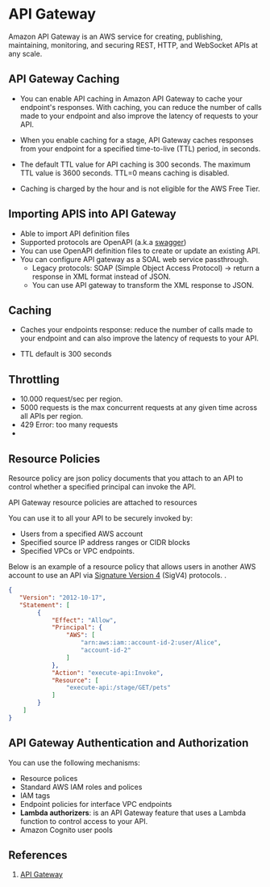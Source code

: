 # API Gateway

Amazon API Gateway is an AWS service for creating, publishing, maintaining, monitoring, and securing REST, HTTP, and WebSocket APIs at any scale.



## API Gateway Caching
- You can enable API caching in Amazon API Gateway to cache your endpoint's responses. With caching, you can reduce the number of calls made to your endpoint and also improve the latency of requests to your API.

- When you enable caching for a stage, API Gateway caches responses from your endpoint for a specified time-to-live (TTL) period, in seconds.

- The default TTL value for API caching is 300 seconds. The maximum TTL value is 3600 seconds. TTL=0 means caching is disabled.

- Caching is charged by the hour and is not eligible for the AWS Free Tier.



## Importing APIS into API Gateway

- Able to import API definition files
- Supported protocols are OpenAPI (a.k.a [swagger](https://swagger.io/))
- You can use OpenAPI definition files to create or update an existing API.
- You can configure API gateway as a SOAL web service passthrough.
  - Legacy protocols: SOAP (Simple Object Access Protocol) -> return a response in XML format instead of JSON.
  - You can use API gateway to transform the XML response to JSON.



## Caching 

- Caches your endpoints response: reduce the number of calls made to your endpoint and can also improve the latency of requests to your API. 

- TTL default is 300 seconds

  

## Throttling 

- 10.000 request/sec per region.
- 5000 requests is the max  concurrent requests at any given time  across all APIs per region.
- 429 Error: too many requests
- 

## Resource Policies

Resource policy are json policy documents that you attach to an API to control whether a specified principal can invoke the API.

API Gateway resource policies are attached to resources

You can use it to all your API to be securely invoked by:

- Users from a specified AWS account
- Specified source IP address ranges or CIDR blocks
- Specified VPCs or VPC endpoints.



Below is an example of a resource policy that allows users in another AWS account to use an API via [Signature Version 4](https://docs.aws.amazon.com/general/latest/gr/sigv4_signing.html) (SigV4) protocols. .

```json
{
   "Version": "2012-10-17",
   "Statement": [
        {
            "Effect": "Allow",
            "Principal": {
                "AWS": [
                    "arn:aws:iam::account-id-2:user/Alice",
                    "account-id-2"
                ]
            },
            "Action": "execute-api:Invoke",
            "Resource": [
                "execute-api:/stage/GET/pets"
            ]
        }
    ]
}
```



## API Gateway Authentication and Authorization

You can use the following mechanisms:

- Resource polices
- Standard AWS IAM roles and polices
- IAM tags
- Endpoint policies for interface VPC endpoints
- **Lambda authorizers**: is an API Gateway feature that uses a Lambda function to control access to your API.
- Amazon Cognito user pools



## References

1) [API Gateway](https://docs.aws.amazon.com/apigateway/latest/developerguide/welcome.html)